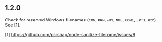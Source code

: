 ## 1.2.0

Check for reserved Windows filenames (`CON`, `PRN`, `AUX`, `NUL`,
`COM1`, `LPT1`, etc). See [1].

[1] https://github.com/parshap/node-sanitize-filename/issues/9
